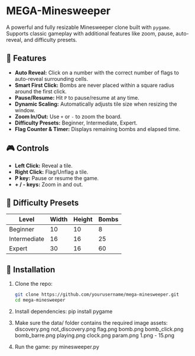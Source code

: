 # MEGA-Minesweeper

A powerful and fully resizable Minesweeper clone built with `pygame`.  
Supports classic gameplay with additional features like zoom, pause, auto-reveal, and difficulty presets.

## 🚀 Features

- **Auto Reveal:** Click on a number with the correct number of flags to auto-reveal surrounding cells.
- **Smart First Click:** Bombs are never placed within a square radius around the first click.
- **Pause/Resume:** Hit `P` to pause/resume at any time.
- **Dynamic Scaling:** Automatically adjusts tile size when resizing the window.
- **Zoom In/Out:** Use `+` or `-` to zoom the board.
- **Difficulty Presets:** Beginner, Intermediate, Expert.
- **Flag Counter & Timer:** Displays remaining bombs and elapsed time.

## 🎮 Controls

- **Left Click:** Reveal a tile.
- **Right Click:** Flag/Unflag a tile.
- **P key:** Pause or resume the game.
- **+ / - keys:** Zoom in and out.

## 🧱 Difficulty Presets

| Level        | Width | Height | Bombs |
|--------------|-------|--------|-------|
| Beginner     | 10    | 10     | 8     |
| Intermediate | 16    | 16     | 25    |
| Expert       | 30    | 16     | 60    |

## 🧩 Installation

1. Clone the repo:
   ```bash
   git clone https://github.com/yourusername/mega-minesweeper.git
   cd mega-minesweeper

2. Install dependencies:
pip install pygame

3. Make sure the data/ folder contains the required image assets:
discovery.png
not_discovery.png
flag.png
bomb.png
bomb_click.png
bomb_barre.png
playing.png
clock.png
param.png
1.png - 15.png

4. Run the game:
py minesweeper.py

